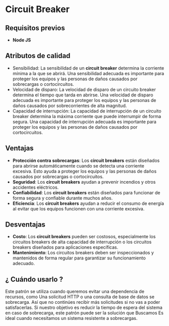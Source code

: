 # Circuit Breaker

## Requisitos previos
- **Node JS**

## Atributos de calidad

- Sensibilidad: La sensibilidad de un **circuit breaker** determina la corriente mínima a la que se abrirá. Una sensibilidad adecuada es importante para proteger los equipos y las personas de daños causados por sobrecargas o cortocircuitos.
- Velocidad de disparo: La velocidad de disparo de un circuito breaker determina el tiempo que tarda en abrirse. Una velocidad de disparo adecuada es importante para proteger los equipos y las personas de daños causados por sobrecorrientes de alta magnitud.
- Capacidad de interrupción: La capacidad de interrupción de un circuito breaker determina la máxima corriente que puede interrumpir de forma segura. Una capacidad de interrupción adecuada es importante para proteger los equipos y las personas de daños causados por cortocircuitos.


## Ventajas

- **Protección contra sobrecargas**: Los **circuit breakers** están diseñados para abrirse automáticamente cuando se detecta una corriente excesiva. Esto ayuda a proteger los equipos y las personas de daños causados por sobrecargas o cortocircuitos.
- **Seguridad**: Los **circuit breakers** ayudan a prevenir incendios y otros accidentes eléctricos.
- **Confiabilidad**: Los **circuit breakers** están diseñados para funcionar de forma segura y confiable durante muchos años.
- **Eficiencia**: Los **circuit breakers** ayudan a reducir el consumo de energía al evitar que los equipos funcionen con una corriente excesiva.

## Desventajas

- **Costo**: Los **circuit breakers** pueden ser costosos, especialmente los circuitos breakers de alta capacidad de interrupción o los circuitos breakers diseñados para aplicaciones específicas.
- **Mantenimiento**: Los circuitos breakers deben ser inspeccionados y mantenidos de forma regular para garantizar su funcionamiento adecuado.

## ¿ Cuándo usarlo ?

Este patrón se utiliza cuando queremos evitar una dependencia de recursos, como
Una solicitud HTTP o una consulta de base de datos se sobrecarga. Así que no continúes
recibir más solicitudes si no vas a poder satisfacerlas. Si nuestro objetivo es reducir la
tiempo de espera del sistema en caso de sobrecarga, este patrón puede ser la solución que
Buscamos Es ideal cuando necesitamos un sistema resistente a sobrecargas.

